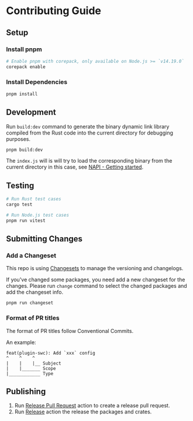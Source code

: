 # Contributing Guide

## Setup

### Install pnpm

```bash
# Enable pnpm with corepack, only available on Node.js >= `v14.19.0`
corepack enable
```

### Install Dependencies

```bash
pnpm install
```

## Development

Run `build:dev` command to generate the binary dynamic link library compiled from the Rust code into the current directory for debugging purposes.

```bash
pnpm build:dev
```

The `index.js` will is will try to load the corresponding binary from the current directory in this case, see [NAPI - Getting started](https://napi.rs/docs/introduction/getting-started#package-installed-in-users-node_modules).

## Testing

```bash
# Run Rust test cases
cargo test

# Run Node.js test cases
pnpm run vitest
```

## Submitting Changes

### Add a Changeset

This repo is using [Changesets](https://github.com/changesets/changesets) to manage the versioning and changelogs.

If you've changed some packages, you need add a new changeset for the changes. Please run `change` command to select the changed packages and add the changeset info.

```sh
pnpm run changeset
```

### Format of PR titles

The format of PR titles follow Conventional Commits.

An example:

```
feat(plugin-swc): Add `xxx` config
^    ^    ^
|    |    |__ Subject
|    |_______ Scope
|____________ Type
```

## Publishing

1. Run [Release Pull Request](https://github.com/web-infra-dev/swc-plugins/actions/workflows/release-pull-request.yml) action to create a release pull request.
2. Run [Release](https://github.com/web-infra-dev/swc-plugins/actions/workflows/release.yml) action the release the packages and crates.
